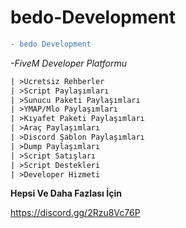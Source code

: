 # bedo-Development

```diff
- bedo Development
```

*-FiveM Developer Platformu*

```diff
| >Ücretsiz Rehberler
| >Script Paylaşımları
| >Sunucu Paketi Paylaşımları
| >YMAP/Mlo Paylaşımları
| >Kıyafet Paketi Paylaşımları
| >Araç Paylaşımları
| >Discord Şablon Paylaşımları
| >Dump Paylaşımları
| >Script Satışları
| >Script Destekleri
| >Developer Hizmeti
```
**Hepsi Ve Daha Fazlası İçin**

https://discord.gg/2Rzu8Vc76P
